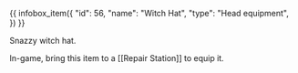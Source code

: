 {{ infobox_item({
	"id": 56,
	"name": "Witch Hat",
	"type": "Head equipment",
}) }}

Snazzy witch hat.

In-game, bring this item to a [[Repair Station]] to equip it.